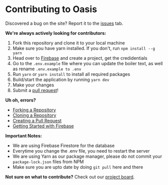 # Contributing to Oasis
Discovered a bug on the site? Report it to the <a href="https://github.com/heybereket/oasis/issues">issues</a> tab. 

**We're always actively looking for contributors:**

1. Fork this repository and clone it to your local machine
2. Make sure you have yarn installed. If you don't, run ```npm install --g yarn```
3. Head over to [Firebase](https://firebase.google.com) and create a project, get the credidentials 
4. Go to the ```.env.example``` file where you can update the boiler text, as well as rename ```.env.example to .env```
5. Run ```yarn``` or ```yarn install``` to install all required packages 
6. Build/start the application by running ```yarn dev```
7. Make your changes
8. Submit a <a href="https://github.com/heybereket/oasis/pulls">pull request</a>!

**Uh oh, errors?**
- <a href="https://docs.github.com/en/github/getting-started-with-github/fork-a-repo">Forking a Repository</a>
- <a href="https://docs.github.com/en/github/creating-cloning-and-archiving-repositories/cloning-a-repository">Cloning a Repository</a>
- <a href="https://docs.github.com/en/github/collaborating-with-issues-and-pull-requests/creating-a-pull-request-from-a-fork">Creating a Pull Request</a>
- <a href="https://cloud.google.com/firestore/docs/client/get-firebase">Getting Started with Firebase</a>

**Important Notes:**
- We are using Firebase Firestore for the database
- Everytime you change the .env file, you need to restart the server
- We are using Yarn as our package manager, please do not commit your ```package-lock.json``` files from NPM
- Make sure you are upto date by doing ```git pull``` here and there

**Not sure on what to contribute?** Check out our <a href="https://github.com/heybereket/oasis/projects/1">project board</a>.

